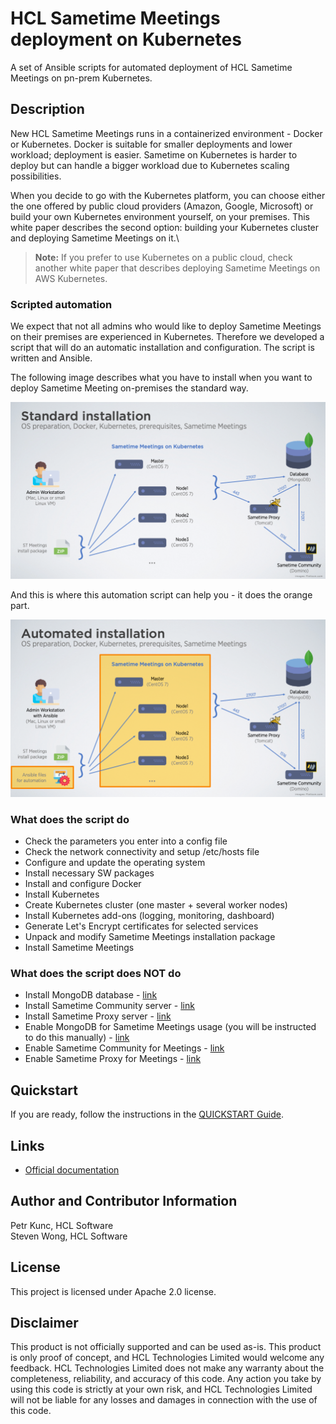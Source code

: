 # HCL Sametime Meetings deployment on Kubernetes

A set of Ansible scripts for automated deployment of HCL Sametime Meetings on pn-prem Kubernetes.

## Description
New HCL Sametime Meetings runs in a containerized environment - Docker or Kubernetes. Docker is suitable for smaller deployments and lower workload; deployment is easier. Sametime on Kubernetes is harder to deploy but can handle a bigger workload due to Kubernetes scaling possibilities.

When you decide to go with the Kubernetes platform, you can choose either the one offered by public cloud providers (Amazon, Google, Microsoft) or build your own Kubernetes environment yourself, on your premises.
This white paper describes the second option: building your Kubernetes cluster and deploying Sametime Meetings on it.\
> **Note:** If you prefer to use Kubernetes on a public cloud, check another white paper that describes deploying Sametime Meetings on AWS Kubernetes.

### Scripted automation

We expect that not all admins who would like to deploy Sametime Meetings on their premises are experienced in Kubernetes. Therefore we developed a script that will do an automatic installation and configuration. The script is written and Ansible.

The following image describes what you have to install when you want to deploy Sametime Meeting on-premises the standard way.

![Kubernetes architecture default](docs/img/installation-overview-default.png)

And this is where this automation script can help you - it does the orange part.

![Kubernetes architecture with the script](docs/img/installation-overview-script.png)


### What does the script do

  - Check the parameters you enter into a config file
  - Check the network connectivity and setup /etc/hosts file
  - Configure and update the operating system
  - Install necessary SW packages
  - Install and configure Docker
  - Install Kubernetes
  - Create Kubernetes cluster (one master + several worker nodes)
  - Install Kubernetes add-ons (logging, monitoring, dashboard)
  - Generate Let's Encrypt certificates for selected services
  - Unpack and modify Sametime Meetings installation package
  - Install Sametime Meetings

### What does the script does NOT do

  - Install MongoDB database - [link](https://help.hcltechsw.com/sametime/11.5/admin/installing_mongodb.html)
  - Install Sametime Community server - [link](https://help.hcltechsw.com/sametime/11.5/admin/installing_sametime_community.html)
  - Install Sametime Proxy server - [link](https://help.hcltechsw.com/sametime/11.5/admin/installing_sametime_proxy.html)
  - Enable MongoDB for Sametime Meetings usage (you will be instructed to do this manually) - [link](https://help.hcltechsw.com/sametime/11.5/admin/enable_mongodb_meeting.html)
  - Enable Sametime Community for Meetings - [link](https://help.hcltechsw.com/sametime/11.5/admin/enable_sametime_meeting.html)
  - Enable Sametime Proxy for Meetings - [link](https://help.hcltechsw.com/sametime/11.5/admin/enable_sametime_meeting_proxy.html)

## Quickstart
If you are ready, follow the instructions in the [QUICKSTART Guide](docs/QUICKSTART.md).

## Links
- [Official documentation](https://help.hcltechsw.com/sametime/11.5/admin/meeting_server.html)

## Author and Contributor Information
Petr Kunc, HCL Software\
Steven Wong, HCL Software

## License

This project is licensed under Apache 2.0 license.

## Disclaimer

This product is not officially supported and can be used as-is. This product is only proof of concept, and HCL Technologies Limited would welcome any feedback. HCL Technologies Limited does not make any warranty about the completeness, reliability, and accuracy of this code. Any action you take by using this code is strictly at your own risk, and HCL Technologies Limited will not be liable for any losses and damages in connection with the use of this code.
